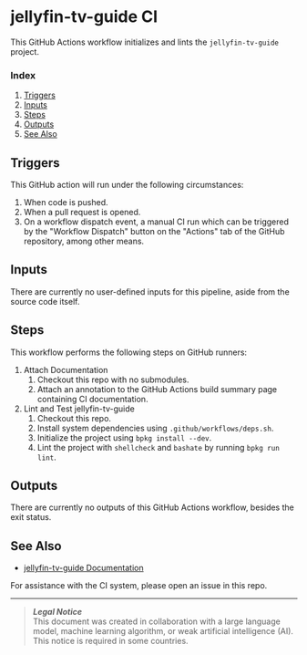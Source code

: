 # jellyfin-tv-guide CI
This GitHub Actions workflow initializes and lints the `jellyfin-tv-guide` project.

### Index
1. [Triggers](#triggers)
1. [Inputs](#inputs)
1. [Steps](#steps)
1. [Outputs](#outputs)
1. [See Also](#see-also)

## Triggers
This GitHub action will run under the following circumstances:
1. When code is pushed.
1. When a pull request is opened.
1. On a workflow dispatch event, a manual CI run which can be triggered by the "Workflow Dispatch" button on the "Actions" tab of the GitHub repository, among other means.

## Inputs
There are currently no user-defined inputs for this pipeline, aside from the source code itself.

## Steps
This workflow performs the following steps on GitHub runners:
1. Attach Documentation
    1. Checkout this repo with no submodules.
    1. Attach an annotation to the GitHub Actions build summary page containing CI documentation.
1. Lint and Test jellyfin-tv-guide
    1. Checkout this repo.
    1. Install system dependencies using `.github/workflows/deps.sh`.
    1. Initialize the project using `bpkg install --dev`.
    1. Lint the project with `shellcheck` and `bashate` by running `bpkg run lint`.

## Outputs
There are currently no outputs of this GitHub Actions workflow, besides the exit status.

## See Also
- [jellyfin-tv-guide Documentation](../../README.md)

For assistance with the CI system, please open an issue in this repo.

***
> **_Legal Notice_**  
> This document was created in collaboration with a large language model, machine learning algorithm, or weak artificial intelligence (AI). This notice is required in some countries.
